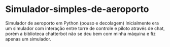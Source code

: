 # Simulador-simples-de-aeroporto
Simulador de aeroporto em Python (pouso e decolagem)
Inicialmente era um simulador com interação entre torre de controle e piloto através de chat, porém a biblioteca chatterbot não se deu bem com minha máquina e fiz apenas um simulador.
